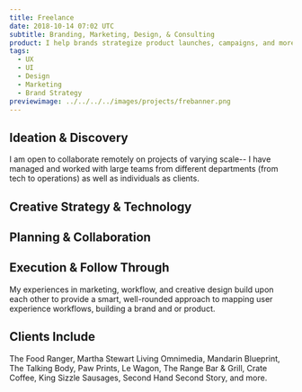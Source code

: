 ```yaml
---
title: Freelance
date: 2018-10-14 07:02 UTC
subtitle: Branding, Marketing, Design, & Consulting
product: I help brands strategize product launches, campaigns, and more through ideation, creation, technology, and execution.
tags:
  - UX
  - UI
  - Design
  - Marketing
  - Brand Strategy
previewimage: ../../../../images/projects/frebanner.png
---
```


## Ideation & Discovery

I am open to collaborate remotely on projects of varying scale-- I have managed and worked with large teams from different departments (from tech to operations) as well as individuals as clients.

## Creative Strategy & Technology

## Planning & Collaboration

## Execution & Follow Through

My experiences in marketing, workflow, and creative design build upon each other to provide a smart, well-rounded approach to mapping user experience workflows, building a brand and or product.

## Clients Include

The Food Ranger, Martha Stewart Living Omnimedia, Mandarin Blueprint, The Talking Body, Paw Prints, Le Wagon, The Range Bar & Grill, Crate Coffee, King Sizzle Sausages, Second Hand Second Story, and more.
